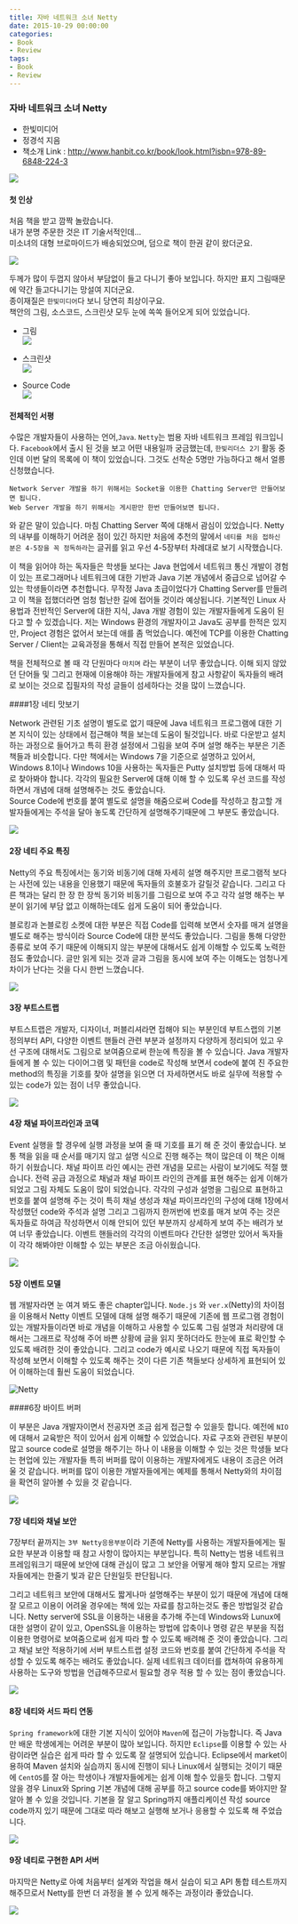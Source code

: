 ```yaml
---
title: 자바 네트워크 소녀 Netty
date: 2015-10-29 00:00:00
categories:
- Book
- Review
tags:
- Book
- Review
---
```


### 자바 네트워크 소녀 Netty
- 한빛미디어
- 정경석 지음
- 책소개 Link : <http://www.hanbit.co.kr/book/look.html?isbn=978-89-6848-224-3>

 ![](https://github.com/DevStarSJ/Study/blob/master/Blog/Review/Books/image/small.hanbit.netty.02.jpg?raw=true)  

#### 첫 인상

처음 책을 받고 깜짝 놀랐습니다.  
내가 분명 주문한 것은 IT 기술서적인데...  
미소녀의 대형 브로마이드가 배송되었으며, 덤으로 책이 한권 같이 왔더군요.  

![](https://github.com/DevStarSJ/Study/blob/master/Blog/Review/Books/image/small.hanbit.netty.01.jpg?raw=true)  

두께가 많이 두껍지 않아서 부담없이 들고 다니기 좋아 보입니다. 하지만 표지 그림때문에 약간 들고다니기는 망설여 지더군요.  
종이재질은 `한빛미디어`다 보니 당연히 최상이구요.  
책안의 그림, 소스코드, 스크린샷 모두 눈에 쏙쏙 들어오게 되어 있었습니다.  

- 그림  
  ![](https://github.com/DevStarSJ/Study/blob/master/Blog/Review/Books/image/small.hanbit.netty.03.jpg?raw=true)  

- 스크린샷  
  ![](https://github.com/DevStarSJ/Study/blob/master/Blog/Review/Books/image/small.hanbit.netty.04.jpg?raw=true)  

- Source Code  
  ![](https://github.com/DevStarSJ/Study/blob/master/Blog/Review/Books/image/small.hanbit.netty.05.jpg?raw=true)  

#### 전체적인 서평

수많은 개발자들이 사용하는 언어,`Java`. `Netty`는 범용 자바 네트워크 프레임 워크입니다. `Facebook`에서 출시 된 것을 보고 어떤 내용일까 궁금했는데, `한빛리더스 2기` 활동 중인데 이번 달의 목록에 이 책이 있었습니다. 그것도 선착순 5명만 가능하다고 해서 얼릉 신청했습니다.  
```
Network Server 개발을 하기 위해서는 Socket을 이용한 Chatting Server만 만들어보면 됩니다.
Web Server 개발을 하기 위해서는 게시판만 한번 만들어보면 됩니다.
```
와 같은 말이 있습니다. 마침 Chatting Server 쪽에 대해서 괌심이 있었습니다. Netty의 내부를 이해하기 어려운 점이 있긴 하지만 처음에 추천의 말에서 `네티를 처음 접하신 분은 4-5장을 꼭 정독하라`는 글귀를 읽고 우선 4-5장부터 차례대로 보기 시작했습니다.  

이 책을 읽어야 하는 독자들은 학생들 보다는 Java 현업에서 네트워크 통신 개발이 경험이 있는 프로그래머나 네트워크에 대한 기반과 Java 기본 개념에서 중급으로 넘어갈 수 있는 학생들이라면 추천합니다. 무작정 Java 초급이었다가 Chatting Server를 만들려고 이 책을 접했더라면 엄청 험난한 길에 접어들 것이라 예상됩니다. 기본적인 Linux 사용법과 전반적인 Server에 대한 지식, Java 개발 경험이 있는 개발자들에게 도움이 된다고 할 수 있겠습니다. 저는 Windows 환경의 개발자이고 Java도 공부를 한적은 있지만, Project 경험은 없어서 보는데 애를 좀 먹었습니다. 예전에 TCP를 이용한 Chatting Server / Client는 교육과정을 통해서 직접 만들어 본적은 있었습니다.  

책을 전체적으로 볼 때 각 단원마다 `마치며` 라는 부분이 너무 좋았습니다. 이해 되지 않았던 단어들 및 그리고 현재에 이용해야 하는 개발자들에게 참고 사항같이 독자들의 배려로 보이는 것으로 집필자의 작성 글들이 섬세하다는 것을 많이 느꼈습니다.  

####1장 네티 맛보기  

Network 관련된 기초 설명이 별도로 없기 때문에 Java 네트워크 프로그램에 대한 기본 지식이 있는 상태에서 접근해야 책을 보는데 도움이 될것입니다. 바로 다운받고 설치하는 과정으로 들어가고 특히 환경 설정에서 그림을 보여 주며 설명 해주는 부분은 기존 책들과 비슷합니다. 다만 책에서는 Windows 7을 기준으로 설명하고 있어서, Windows 8.1이나 Windows 10을 사용하는 독자들은 Putty 설치방법 등에 대해서 따로 찾아봐야 합니다. 각각의 필요한 Server에 대해 이해 할 수 있도록 우선 코드를 작성하면서 개념에 대해 설명해주는 것도 좋았습니다.  
Source Code에 번호를 붙여 별도로 설명을 해줌으로써 Code를 작성하고 참고할 개발자들에게는 주석을 달아 놓도록 간단하게 설명해주기때문에 그 부분도 좋았습니다.

![](https://github.com/DevStarSJ/Study/blob/master/Blog/Review/Books/image/small.hanbit.netty.06.jpg?raw=true) 

#### 2장 네티 주요 특징

Netty의 주요 특징에서는 동기와 비동기에 대해 자세히 설명 해주지만 프로그램적 보다는 사전에 있는 내용을 인용했기 때문에 독자들의 호불호가 갈릴것 같습니다. 그리고 다른 책과는 달리 한 장 한 장씩 동기와 비동기를 그림으로 보여 주고 각각 설명 해주는 부분이 읽기에 부담 없고 이해하는데도 쉽게 도움이 되어 좋았습니다.  

블로킹과 논블로킹 소켓에 대한 부분은 직접 Code를 입력해 보면서 숫자를 매겨 설명을 별도로 해주는 방식이라 Source Code에 대한  분석도 좋았습니다. 그림을 통해 다양한 종류로 보여 주기 때문에 이해되지 않는 부분에 대해서도 쉽게 이해할 수 있도록 노력한 점도 좋았습니다. 글만 읽게 되는 것과 글과 그림을 동시에 보여 주는 이해도는 엄청나게 차이가 난다는 것을 다시 한번 느꼈습니다.  

![](https://github.com/DevStarSJ/Study/blob/master/Blog/Review/Books/image/small.hanbit.netty.07.jpg?raw=true) 

#### 3장 부트스트랩 
부트스트랩은 개발자, 디자이너, 퍼블리셔라면 접해야 되는 부분인데 부트스랩의 기본 정의부터 API, 다양한 이벤트 핸들러 관련 부분과 설정까지 다양하게 정리되어 있고 우선 구조에 대해서도 그림으로 보여줌으로써 한눈에 특징을 볼 수 있습니다. Java 개발자들에게 볼 수 있는 다이어그램 및 패턴을 code로 작성해 보면서 code에 붙여 진 주요한 method의 특징을 기호를 찾아 설명을 읽으면 더 자세하면서도 바로 실무에 적용할 수 있는 code가 있는 점이 너무 좋았습니다.

![](https://github.com/DevStarSJ/Study/blob/master/Blog/Review/Books/image/small.hanbit.netty.08.jpg?raw=true) 

#### 4장 채널 파이프라인과 코덱

Event 실행을 할 경우에 실행 과정을 보여 줄 때 기호를 표기 해 준 것이 좋았습니다. 보통 책을 읽을 때 순서를 매기지 않고 설명 식으로 진행 해주는 책이 많은데 이 책은 이해하기 쉬웠습니다. 채널 파이프 라인 예시는 관련 개념을 모르는 사람이 보기에도 적절 했습니다. 전력 공급 과정으로 채널과 채널 파이프 라인의 관계를 표현 해주는 쉽게 이해가 되었고 그림 자체도 도움이 많이 되었습니다. 각각의 구성과 설명을 그림으로 표현하고 번호를 붙여 설명해 주는 것이 특히 채널 생성과 채널 파이프라인의 구성에 대해 1장에서 작성했던 code와 주석과 설명 그리고 그림까지 한꺼번에 번호를 매겨 보여 주는 것은 독자들로 하여금 작성하면서 이해 안되어 있던 부분까지 상세하게 보여 주는 배려가 보여 너무 좋았습니다. 이벤트 핸들러의 각각의 이벤트마다 간단한 설명만 있어서 독자들이 각각 해봐야만 이해할 수 있는 부분은 조금 아쉬웠습니다.  

![](https://github.com/DevStarSJ/Study/blob/master/Blog/Review/Books/image/small.hanbit.netty.09.jpg?raw=true) 

#### 5장 이벤트 모델  

 웹 개발자라면 눈 여겨 봐도 좋은 chapter입니다. `Node.js` 와 `ver.x`(Netty)의 차이점을 이용해서 Netty 이벤트 모델에 대해 설명 해주기 때문에 기존에 웹 프로그램 경험이 있는 개발자들이라면 바로 개념을 이해하고 사용할 수 있도록 그림 설명과 처리량에 대해서는 그래프로 작성해 주어 바쁜 상황에 글을 읽지 못하더라도 한눈에 표로 확인할 수 있도록 배려한 것이 좋았습니다. 그리고 code가 예시로 나오기 때문에 직접 독자들이 작성해 보면서 이해할 수 있도록 해주는 것이 다른 기존 책들보다 상세하게 표현되어 있어 이해하는데 훨씬 도움이 되었습니다.
 
![Netty](https://github.com/DevStarSJ/Study/blob/master/Blog/Review/Books/image/small.hanbit.netty.10.jpg?raw=true) 

####6장 바이트 버퍼  

이 부분은 Java 개발자이면서 전공자면 조금 쉽게 접근할 수 있을듯 합니다. 예전에 `NIO`에 대해서 교육받은 적이 있어서 쉽게 이해할 수 있었습니다. 자료 구조와 관련된 부분이 많고 source code로 설명을 해주기는 하나 이 내용을 이해할 수 있는 것은 학생들 보다는 현업에 있는 개발자들 특히 버퍼를 많이 이용하는 개발자에게도 내용이 조금은 어려울 것 같습니다. 버퍼를 많이 이용한 개발자들에게는 예제를 통해서 Netty와의 차이점을 확연히 알아볼 수 있을 것 같습니다.

![](https://github.com/DevStarSJ/Study/blob/master/Blog/Review/Books/image/small.hanbit.netty.11.jpg?raw=true) 

#### 7장 네티와 채널 보안  

7장부터 끝까지는 `3부 Netty응용부분`이라 기존에 Netty를 사용하는 개발자들에게는 필요한 부분과 이용할 때 참고 사항이 많아지는 부분입니다. 특히 Netty는 범용 네트워크 프레임워크기 때문에 보안에 대해 관심이 많고 그 보안을 어떻게 해야 할지 모르는 개발자들에게는 한줄기 빛과 같은 단원일듯 판단됩니다.  

그리고 네트워크 보안에 대해서도 짧게나마 설명해주는 부분이 있기 때문에 개념에 대해 잘 모르고 이용이 어려울 경우에는 책에 있는 자료를 참고하는것도 좋은 방법일것 같습니다. Netty server에 SSL을 이용하는 내용을 추가해 주는데 Windows와 Lunux에 대한 설명이 같이 있고, OpenSSL을 이용하는 방법에 압축이나 명령 같은 부분을 직접 이용한 명령어로 보여줌으로써 쉽게 따라 할 수 있도록 배려해 준 것이 좋았습니다. 그리고 채널 보안 적용하기에 서버 부트스트랩 설정 코드와 번호를 붙여 간단하게 주석을 작성할 수 있도록 해주는 배려도 좋았습니다. 실제 네트워크 데이터를 캡쳐하여 유용하게 사용하는 도구와 방법을 언급해주므로서 필요할 경우 적용 할 수 있는 점이 좋았습니다.

![](https://github.com/DevStarSJ/Study/blob/master/Blog/Review/Books/image/small.hanbit.netty.12.jpg?raw=true) 

#### 8장 네티와 서드 파티 연동  

`Spring framework`에 대한 기본 지식이 있어야 `Maven`에 접근이 가능합니다. 즉 Java만 배운 학생에게는 어려운 부분이 많아 보입니다. 하지만 `Eclipse`를 이용할 수 있는 사람이라면 실습은 쉽게 따라 할 수 있도록 잘 설명되어 있습니다. Eclipse에서  market이용하여 Maven 설치와 실습까지 동시에 진행이 되나 Linux에서 실행되는 것이기 때문에 `CentOS`를 잘 아는 학생이나  개발자들에게는 쉽게 이해 할수 있을듯 합니다. 그렇지 않을 경우 Linux와 Spring 기본 개념에 대해 공부를 하고 source code를 봐야지만 잘 알아 볼 수 있을 것입니다. 기본을 잘 알고 Spring까지 애플리케이션 작성 source code까지 있기 때문에 그대로 따라 해보고 실행해 보거나 응용할 수 있도록 해 주었습니다.

![](https://github.com/DevStarSJ/Study/blob/master/Blog/Review/Books/image/small.hanbit.netty.13.jpg?raw=true)  

#### 9장 네티로 구현한 API 서버 
마지막은 Netty로 아예 처음부터 설계와 작업을 해서 실습이 되고 API 통합 테스트까지 해주므로서 Netty를 한번 더 과정을 볼 수 있게 해주는 과정이라 좋았습니다.  

![](https://github.com/DevStarSJ/Study/blob/master/Blog/Review/Books/image/small.hanbit.netty.14.jpg?raw=true)


